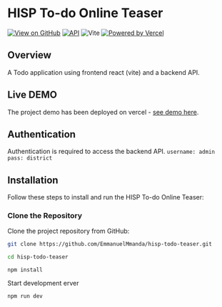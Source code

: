 # HISP To-do Online Teaser

[![View on GitHub](https://img.shields.io/badge/View%20on%20GitHub-black.svg?logo=github&style=flat-square)](https://github.com/EmmanuelMmanda)
[![API](https://img.shields.io/badge/API-v1.0-green)](https://dev.hisptz.com/dhis2/api/dataStore/)
![Vite](https://img.shields.io/badge/vite-%23646CFF.svg?style=for-the-badge&logo=vite&logoColor=white)
[![Powered by Vercel](https://www.datocms-assets.com/31049/1618983297-powered-by-vercel.svg)](https://hisp-todo.vercel.app/)

## Overview

A Todo application using frontend react (vite) and a backend API.

## Live DEMO

The project demo has been deployed on vercel - [see demo here](https://hisp-todo.vercel.app/).

## Authentication

Authentication is required to access the backend API.
``` username: admin ``` ```pass: district```

## Installation

Follow these steps to install and run the HISP To-do Online Teaser:

### Clone the Repository

Clone the project repository from GitHub:
```bash
git clone https://github.com/EmmanuelMmanda/hisp-todo-teaser.git
```

```bash
cd hisp-todo-teaser
```
```node
npm install
```

Start development erver
```node
npm run dev
```
